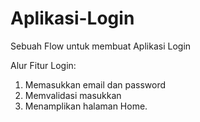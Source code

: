 # Aplikasi-Login
Sebuah Flow untuk membuat Aplikasi Login

Alur Fitur Login:
  1. Memasukkan email dan password
  2. Memvalidasi masukkan
  3. Menamplikan halaman Home.
